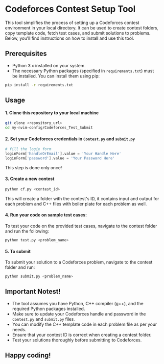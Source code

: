 
# Codeforces Contest Setup Tool

This tool simplifies the process of setting up a Codeforces contest environment in your local directory. It can be used to create contest folders, copy template code, fetch test cases, and submit solutions to problems. Below, you'll find instructions on how to install and use this tool.

## Prerequisites

- Python 3.x installed on your system.
- The necessary Python packages (specified in `requirements.txt`) must be installed. You can install them using pip:

```bash
pip install -r requirements.txt
```

## Usage

#### 1. Clone this repository to your local machine

```bash
git clone <repository_url>
cd my-nvim-config/Codeforces_Test_Submit
```

#### 2. Set your Codeforces credentials in `Contest.py` and `submit.py`
```python
# fill the login form
loginForm['handleOrEmail'].value = 'Your Handle Here'
loginForm['password'].value = 'Your Password Here'
```
This step is done only once!

#### 3. Create a new contest

```bash
python cf.py <contest_id>
```

This will create a folder with the contest's ID, it contains input and output for each problem and C++ files with boiler plate for each problem as well.

#### 4. Run your code on sample test cases:

To test your code on the provided test cases, navigate to the contest folder and run the following:
```bash
python test.py <problem_name>
```

#### 5. To submit 
To submit your solution to a Codeforces problem, navigate to the contest folder and run:
```bash
python submit.py <problem_name>
```

## Important Notest!

+ The tool assumes you have Python, C++ compiler (g++), and the required Python packages installed.
+ Make sure to update your Codeforces handle and password in the `Contest.py` and `submit.py` files.
+ You can modify the C++ template code in each problem file as per your needs.
+ Ensure that your contest ID is correct when creating a contest folder.
+ Test your solutions thoroughly before submitting to Codeforces.

## Happy coding!
